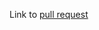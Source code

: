 Link to [pull request](
https://github.com/Mbaoma/SCA-DevOps-levelled-membership-assessment/compare/Ass1?expand=1)